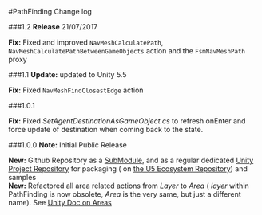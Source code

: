 #PathFinding Change log

###1.2
**Release** 21/07/2017  

**Fix:** Fixed and improved `NavMeshCalculatePath`, `NavMeshCalculatePathBetweenGameObjects` action and the `FsmNavMeshPath` proxy  

###1.1
**Update:** updated to Unity 5.5

**Fix:** Fixed `NavMeshFindClosestEdge` action  

###1.0.1

**Fix:** Fixed *SetAgentDestinationAsGameObject.cs* to refresh onEnter and force update of destination when coming back to the state. 

###1.0.0
**Note:**	Initial Public Release  

**New:** Github Repository as a [SubModule](https://github.com/jeanfabre/PlayMaker--Unity--PathFinding_U5-SubModule-), and as a regular dedicated [Unity Project Repository](https://github.com/jeanfabre/PlayMaker--Unity--PathFinding_U5) for packaging ( on [the U5 Ecosystem Repository](https://github.com/PlayMakerEcosystem/PlayMakerCustomActions_U5)) and samples  
**New:** Refactored all area related actions from *Layer* to *Area* ( *layer* within PathFinding is now obsolete, *Area* is the very same, but just a different name). See [Unity Doc on Areas](http://docs.unity3d.com/Manual/nav-AreasAndCosts.html)
